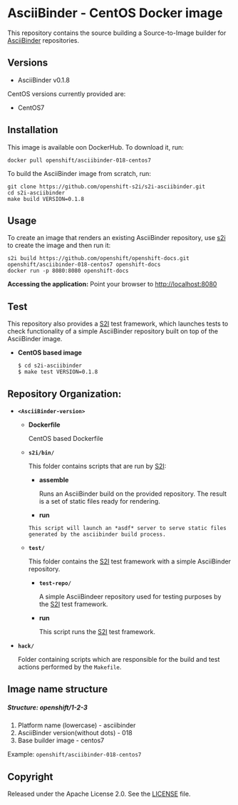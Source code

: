 AsciiBinder - CentOS Docker image
=================================

This repository contains the source building a Source-to-Image builder
for [AsciiBinder](http://asciibinder.org) repositories. 

Versions
--------

* AsciiBinder v0.1.8

CentOS versions currently provided are:

* CentOS7

Installation
------------

This image is available oon DockerHub. To download it, run:

```
docker pull openshift/asciibinder-018-centos7
```

To build the AsciiBinder image from scratch, run:

```
git clone https://github.com/openshift-s2i/s2i-asciibinder.git
cd s2i-asciibinder
make build VERSION=0.1.8
```

Usage
-----

To create an image that renders an existing AsciiBinder repository, use 
[s2i](https://github.com/openshift/source-to-image) to create the image and 
then run it:

```
s2i build https://github.com/openshift/openshift-docs.git openshift/asciibinder-018-centos7 openshift-docs
docker run -p 8080:8080 openshift-docs
```

**Accessing the application:**
Point your browser to [http://localhost:8080](http://localhost:8080)

Test
----

This repository also provides a [S2I](https://github.com/openshift/source-to-image) test framework,
which launches tests to check functionality of a simple AsciiBinder repository built on top of the AsciiBinder image.

*  **CentOS based image**

   ```
   $ cd s2i-asciibinder
   $ make test VERSION=0.1.8
   ```

Repository Organization:
-----------------------
* **`<AsciiBinder-version>`**

    * **Dockerfile**

        CentOS based Dockerfile

    * **`s2i/bin/`**

        This folder contains scripts that are run by [S2I](https://github.com/openshift/source-to-image):

        *   **assemble**

            Runs an AsciiBinder build on the provided repository.
            The result is a set of static files ready for rendering.

        *   **run**

          This script will launch an *asdf* server to serve static files 
          generated by the asciibinder build process.


    * **`test/`**

        This folder contains the [S2I](https://github.com/openshift/source-to-image)
        test framework with a simple AsciiBinder repository.

        * **`test-repo/`**

            A simple AsciiBindeer repository used for testing purposes by the [S2I](https://github.com/openshift/source-to-image) test framework.

        * **run**

            This script runs the [S2I](https://github.com/openshift/source-to-image) test framework.

* **`hack/`**

    Folder containing scripts which are responsible for the build and test actions performed by the `Makefile`.


Image name structure
------------------------
##### Structure: openshift/1-2-3

1. Platform name (lowercase) - asciibinder
2. AsciiBinder version(without dots) - 018
3. Base builder image - centos7

Example: `openshift/asciibinder-018-centos7`

Copyright
---------

Released under the Apache License 2.0. See the [LICENSE](LICENSE) file.
